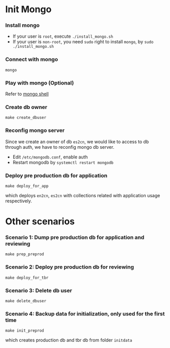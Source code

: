 # Init Mongo

### Install mongo

* If your user is `root`, execute `./install_mongo.sh`
* If your user is `non-root`, you need `sudo` right to install `mongo`, by `sudo ./install_mongo.sh`

### Connect with mongo
```
mongo
```

### Play with mongo (Optional)
Refer to [mongo shell](https://docs.mongodb.com/manual/mongo/)

### Create db owner 
```
make create_dbuser
```

### Reconfig mongo server

Since we create an owner of db `es2cn`, we would like to access to db through auth, we have to reconfig mongo db server.

* Edit `/etc/mongodb.conf`, enable auth
* Restart mongodb by `systemctl restart mongodb`


### Deploy pre production db for application
```
make deploy_for_app
```
which deploys `en2cn`, `es2cn` with collections related with application usage respectively.


# Other scenarios

### Scenario 1: Dump pre production db for application and reviewing 
```
make prep_preprod
```

### Scenario 2: Deploy pre production db for reviewing
```
make deploy_for_tbr
```

### Scenario 3: Delete db user
```
make delete_dbuser
```

### Scenario 4: Backup data for initialization, only used for the first time
```
make init_preprod
```
which creates production db and tbr db from folder `initdata`



